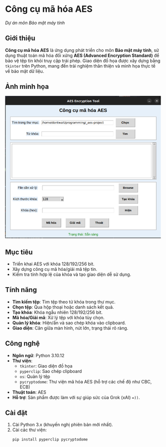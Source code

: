 # Công cụ mã hóa AES  
*Dự án môn Bảo mật máy tính*

## Giới thiệu  
**Công cụ mã hóa AES** là ứng dụng phát triển cho môn **Bảo mật máy tính**, sử dụng thuật toán mã hóa đối xứng **AES (Advanced Encryption Standard)** để bảo vệ tệp tin khỏi truy cập trái phép. Giao diện đồ họa được xây dựng bằng `tkinter` trên Python, mang đến trải nghiệm thân thiện và minh họa thực tế về bảo mật dữ liệu.

## Ảnh minh họa  
![Giao diện Công cụ mã hóa AES](image.png)

## Mục tiêu  
- Triển khai AES với khóa 128/192/256 bit.  
- Xây dựng công cụ mã hóa/giải mã tệp tin.  
- Kiểm tra tính hợp lệ của khóa và tạo giao diện dễ sử dụng.

## Tính năng  
- **Tìm kiếm tệp**: Tìm tệp theo từ khóa trong thư mục.  
- **Chọn tệp**: Qua hộp thoại hoặc danh sách kết quả.  
- **Tạo khóa**: Khóa ngẫu nhiên 128/192/256 bit.  
- **Mã hóa/Giải mã**: Xử lý tệp với khóa tùy chọn.  
- **Quản lý khóa**: Hiện/ẩn và sao chép khóa vào clipboard.  
- **Giao diện**: Căn giữa màn hình, nút lớn, trạng thái rõ ràng.

## Công nghệ  
- **Ngôn ngữ**: Python 3.10.12 
- **Thư viện**:  
  - `tkinter`: Giao diện đồ họa  
  - `pyperclip`: Sao chép clipboard  
  - `os`: Quản lý tệp  
  - `pycryptodome`: Thư viện mã hóa AES (hỗ trợ các chế độ như CBC, ECB)  
- **Thuật toán**: AES
- **Hỗ trợ**: Sản phẩm được làm với sự giúp sức của Grok (xAI) `=))`.
## Cài đặt  
1. Cài Python 3.x (khuyến nghị phiên bản mới nhất).  
2. Cài các thư viện:  
   ```bash  
   pip install pyperclip pycryptodome  